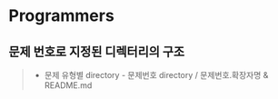 # Programmers

## 문제 번호로 지정된 디렉터리의 구조

> - 문제 유형별 directory - 문제번호 directory / 문제번호.확장자명 & README.md
